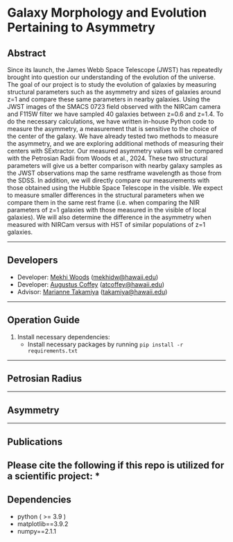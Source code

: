 # Galaxy Morphology and Evolution Pertaining to Asymmetry
## Abstract
Since its launch, the James Webb Space Telescope (JWST) has repeatedly brought into question our understanding of 
the evolution of the universe. The goal of our project is to study the evolution of galaxies by measuring structural 
parameters such as the asymmetry and sizes of galaxies around z=1 and compare these same parameters in nearby galaxies. 
Using the JWST images of the SMACS 0723 field observed with the NIRCam camera and F115W filter we have sampled 
40 galaxies between z=0.6 and z=1.4. To do the necessary calculations, we have written in-house Python code to 
measure the asymmetry, a measurement that is sensitive to the choice of the center of the galaxy. We have already 
tested two methods to measure the asymmetry, and we are exploring additional methods of measuring their centers with 
SExtractor. Our measured asymmetry values will be compared with the Petrosian Radii from Woods et al., 2024. 
These two structural parameters will give us a better comparison with nearby galaxy samples as the JWST observations 
map the same restframe wavelength as those from the SDSS. In addition, we will directly compare our measurements with 
those obtained using the Hubble Space Telescope in the visible. We expect to measure smaller differences in the 
structural parameters when we compare them in the same rest frame (i.e. when comparing the NIR parameters of z=1 
galaxies with those measured in the visible of local galaxies). We will also determine the difference in the asymmetry 
when measured with NIRCam versus with HST of similar populations of z=1 galaxies.

--------------------------
## Developers
* Developer: [Mekhi Woods]() (mekhidw@hawaii.edu)
* Developer: [Augustus Coffey]() (atcoffey@hawaii.edu)
* Advisor: [Marianne Takamiya]() (takamiya@hawaii.edu)

--------------------------
## Operation Guide
1. Install necessary dependencies:
   * Install necessary packages by running `pip install -r requirements.txt`

--------------------------
## Petrosian Radius

--------------------------
## Asymmetry

--------------------------
## Publications
Please cite the following if this repo is utilized for a scientific project:
* 
--------------------------
## Dependencies
* python ( >= 3.9 )
* matplotlib==3.9.2 
* numpy==2.1.1 

